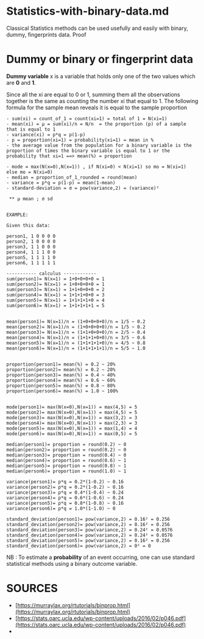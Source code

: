 # Statistics-with-binary-data.md
Classical Statistics methods can be used usefully and easily with binary, dummy, fingerprints data. Proof 


# Dummy or binary or fingerprint data

**Dummy variable** x is a variable that holds only one of the two values which are **0** and **1**.

Since all the xi are equal to 0 or 1, summing them all the observations together is the same as counting the number xi that equal to 1. The following formula for the sample mean reveals it is equal to the sample proportion

```
- sum(xi) = count_of_1 = count(xi=1) = total of 1 = N(xi=1) 
- mean(xi) = μ = sum(xi)/n = N/n  = the proportion (p) of a sample that is equal to 1
- variance(xi) = p*q = p(1-p)
- p = proportion(xi=1) = probability(xi=1) = mean in %
- the average value from the population for a binary variable is the proportion of times the binary variable is equal to 1 or the probability that xi=1 ==> mean(%) = proportion

- mode = max(N(x=0),N(x=1)) , if N(xi=0) < N(xi=1) so mo = N(xi=1) else mo = N(xi=0)
- median = proportion_of_1_rounded = round(mean)
- variance = p*q = p(1-p) = mean(1-mean)
- standard-deviation = σ = pow(variance,2) = (variance)²
 
 ** μ mean ; σ sd


EXAMPLE:

Given this data:

person1, 1 0 0 0 0 
person2, 1 0 0 0 0
person3, 1 1 0 0 0
person4, 1 1 1 0 0
person5, 1 1 1 1 0
person6, 1 1 1 1 1

----------- calculus ------------
sum(person1)= N(x=1) = 1+0+0+0+0 = 1
sum(person2)= N(x=1) = 1+0+0+0+0 = 1
sum(person3)= N(x=1) = 1+1+0+0+0 = 2
sum(person4)= N(x=1) = 1+1+1+0+0 = 3
sum(person5)= N(x=1) = 1+1+1+1+0 = 4
sum(person6)= N(x=1) = 1+1+1+1+1 = 5


mean(person1)= N(x=1)/n = (1+0+0+0+0)/n = 1/5 ~ 0.2
mean(person2)= N(x=1)/n = (1+0+0+0+0)/n = 1/5 ~ 0.2
mean(person3)= N(x=1)/n = (1+1+0+0+0)/n = 2/5 ~ 0.4
mean(person4)= N(x=1)/n = (1+1+1+0+0)/n = 3/5 ~ 0.6
mean(person5)= N(x=1)/n = (1+1+1+1+0)/n = 4/5 ~ 0.8
mean(person6)= N(x=1)/n = (1+1+1+1+1)/n = 5/5 ~ 1.0


proportion(person1)= mean(%) = 0.2 ~ 20%
proportion(person2)= mean(%) = 0.2 ~ 20%
proportion(person3)= mean(%) = 0.4 ~ 40%
proportion(person4)= mean(%) = 0.6 ~ 60%
proportion(person5)= mean(%) = 0.8 ~ 80%
proportion(person6)= mean(%) = 1.0 ~ 100%


mode(person1)= max(N(x=0),N(x=1)) = max(4,5) = 5 
mode(person2)= max(N(x=0),N(x=1)) = max(4,5) = 5 
mode(person3)= max(N(x=0),N(x=1)) = max(3,2) = 3
mode(person4)= max(N(x=0),N(x=1)) = max(2,3) = 3
mode(person5)= max(N(x=0),N(x=1)) = max(1,4) = 4
mode(person6)= max(N(x=0),N(x=1)) = max(0,5) = 5

median(person1)= proportion = round(0.2) ~ 0
median(person2)= proportion = round(0.2) ~ 0
median(person3)= proportion = round(0.4) ~ 0
median(person4)= proportion = round(0.6) ~ 1
median(person5)= proportion = round(0.8) ~ 1
median(person6)= proportion = round(1.0) ~ 1

variance(person1)= p*q = 0.2*(1-0.2) ~ 0.16
variance(person2)= p*q = 0.2*(1-0.2) ~ 0.16
variance(person3)= p*q = 0.4*(1-0.4) ~ 0.24
variance(person4)= p*q = 0.6*(1-0.6) ~ 0.24
variance(person5)= p*q = 0.8*(1-0.8) ~ 0.16
variance(person6)= p*q = 1.0*(1-1.0) ~ 0

standard_deviation(person1)= pow(variance,2) = 0.16² = 0.256
standard_deviation(person2)= pow(variance,2) = 0.16² = 0.256
standard_deviation(person3)= pow(variance,2) = 0.24² = 0.0576
standard_deviation(person4)= pow(variance,2) = 0.24² = 0.0576
standard_deviation(person5)= pow(variance,2) = 0.16² = 0.256
standard_deviation(person6)= pow(variance,2) = 0² = 0

```


NB : To estimate a **probability** of an event occurring, one can use standard statistical methods using a binary outcome variable.



# SOURCES

- [https://murraylax.org/rtutorials/binprop.html](https://murraylax.org/rtutorials/binprop.html)
- [https://stats.oarc.ucla.edu/wp-content/uploads/2016/02/p046.pdf](https://stats.oarc.ucla.edu/wp-content/uploads/2016/02/p046.pdf)
- 


